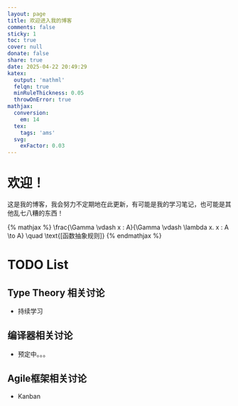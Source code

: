 ```yaml
---
layout: page
title: 欢迎进入我的博客
comments: false
sticky: 1
toc: true
cover: null
donate: false
share: true
date: 2025-04-22 20:49:29
katex:
  output: 'mathml'
  felqn: true
  minRuleThickness: 0.05
  throwOnError: true
mathjax:
  conversion:
    em: 14
  tex:
    tags: 'ams'
  svg:
    exFactor: 0.03
---
```


# 欢迎！

这是我的博客，我会努力不定期地在此更新，有可能是我的学习笔记，也可能是其他乱七八糟的东西！

{% mathjax %}
\frac{\Gamma \vdash x : A}{\Gamma \vdash \lambda x. x : A \to A} \quad \text{[函数抽象规则]}
{% endmathjax %}

# TODO List

## Type Theory 相关讨论

- 持续学习

## 编译器相关讨论

- 预定中。。。

## Agile框架相关讨论

- Kanban